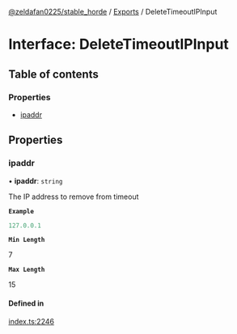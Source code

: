[@zeldafan0225/stable_horde](../README.md) / [Exports](../modules.md) / DeleteTimeoutIPInput

# Interface: DeleteTimeoutIPInput

## Table of contents

### Properties

- [ipaddr](DeleteTimeoutIPInput.md#ipaddr)

## Properties

### ipaddr

• **ipaddr**: `string`

The IP address to remove from timeout

**`Example`**

```ts
127.0.0.1
```

**`Min Length`**

7

**`Max Length`**

15

#### Defined in

[index.ts:2246](https://github.com/ZeldaFan0225/stable_horde/blob/cc34adc/index.ts#L2246)
